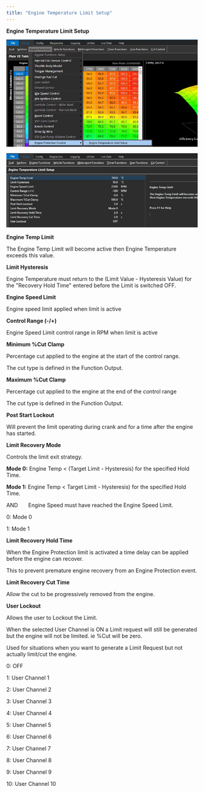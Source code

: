 ```yaml
---
title: "Engine Temperature Limit Setup"
---
```


**Engine Temperature Limit Setup**&nbsp;

![Image](</img/Engine prot 2.jpg>)


![Image](</img/3.jpg>)


**Engine Temp Limit**

The Engine Temp Limit will become active then Engine Temperature exceeds this value.


**Limit Hysteresis**

Engine Temperature must return to the (Limit Value - Hysteresis Value) for the "Recovery Hold Time" entered before the Limit is switched OFF.


**Engine Speed Limit**

Engine speed limit applied when limit is active


**Control Range (-/+)**

Engine Speed Limit control range in RPM when limit is active


**Minimum %Cut Clamp**

Percentage cut applied to the engine at the start of the control range.

The cut type is defined in the Function Output.


**Maximum %Cut Clamp**

Percentage cut applied to the engine at the end of the control range&nbsp;

The cut type is defined in the Function Output.


**Post Start Lockout**

Will prevent the limit operating during crank and for a time after the engine has started.


**Limit Recovery Mode**

Controls the limit exit strategy.


**Mode 0:** Engine Temp \< (Target Limit - Hysteresis) for the specified Hold Time.

**Mode 1:** Engine Temp \< Target Limit - Hysteresis) for the specified Hold Time.

AND &nbsp; &nbsp; &nbsp; Engine Speed must have reached the Engine Speed Limit.


&#48;: Mode 0

&#49;: Mode 1


**Limit Recovery Hold Time**

When the Engine Protection limit is activated a time delay can be applied before the engine can recover. &nbsp;

This to prevent premature engine recovery from an Engine Protection event.


**Limit Recovery Cut Time**

Allow the cut to be progressively removed from the engine.


**User Lockout**

Allows the user to Lockout the Limit.


When the selected User Channel is ON a Limit request will still be generated but the engine will not be limited. ie %Cut will be zero.


Used for situations when you want to generate a Limit Request but not actually limit/cut the engine.


&#48;: OFF

&#49;: User Channel 1

&#50;: User Channel 2

&#51;: User Channel 3

&#52;: User Channel 4

&#53;: User Channel 5

&#54;: User Channel 6

&#55;: User Channel 7

&#56;: User Channel 8

&#57;: User Channel 9

&#49;0: User Channel 10

